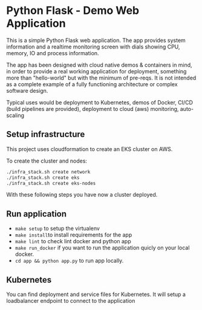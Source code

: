 # Python Flask - Demo Web Application

This is a simple Python Flask web application. The app provides system information and a realtime monitoring screen with dials showing CPU, memory, IO and process information.

The app has been designed with cloud native demos & containers in mind, in order to provide a real working application for deployment, something more than "hello-world" but with the minimum of pre-reqs. It is not intended as a complete example of a fully functioning architecture or complex software design.

Typical uses would be deployment to Kubernetes, demos of Docker, CI/CD (build pipelines are provided), deployment to cloud (aws) monitoring, auto-scaling

## Setup infrastructure

This project uses cloudformation to create an EKS cluster on AWS.

To create the cluster and nodes:

```bash
./infra_stack.sh create network
./infra_stack.sh create eks
./infra_stack.sh create eks-nodes
```

With these following steps you have now a cluster deployed.

## Run application

- `make setup` to setup the virtualenv 
- `make install`to install requirements for the app
- `make lint` to check lint docker and python app
- `make run_docker` if you want to run the application quicly on your local docker.
- `cd app && python app.py` to run app locally.

## Kubernetes

You can find deployment and service files for Kubernetes.
It will setup a loadbalancer endpoint to connect to the application
